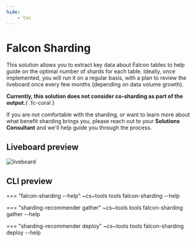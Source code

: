 ```yaml
---
hide:
    - toc
---
```


# Falcon Sharding

This solution allows you to extract key data about Falcon tables to help guide on the
optimal number of shards for each table. Ideally, once implemented, you will run it on a
regular basis, with a plan to review the liveboard once every few months (depending on 
data volume growth).

__Currently, this solution does not consider co-sharding as part of the output.__{ .fc-coral }

If you are not comfortable with the sharding, or want to learn more about what benefit
sharding brings you, please reach out to your __Solutions Consultant__ and we'll
help guide you through the process.

## Liveboard preview

![liveboard](./liveboard.png)

## CLI preview

=== "falcon-sharding --help"
    ~cs~tools tools falcon-sharding --help

=== "sharding-recommender gather"
    ~cs~tools tools falcon-sharding gather --help

=== "sharding-recommender deploy"
    ~cs~tools tools falcon-sharding deploy --help

[contrib-boonhapus]: https://github.com/boonhapus
